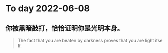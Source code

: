 
# To day 2022-06-08


## 你被黑暗敲打，恰恰证明你是光明本身。
> The fact that you are beaten by darkness proves that you are light itself.

    